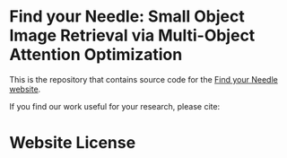 # Find your Needle: Small Object Image Retrieval via Multi-Object Attention Optimization

This is the repository that contains source code for the [Find your Needle website](https://pihash2k.github.io/findyourneedle.github.io/).

If you find our work useful for your research, please cite:



# Website License
<title>Find your Needle: Small Object Image Retrieval via Multi-Object Attention Optimization</title>
<meta property="og:title" content="Find your Needle: Small Object Image Retrieval via Multi-Object Attention Optimization" />
<meta name="twitter:title" content="Find your Needle: Small Object Image Retrieval via Multi-Object Attention Optimization" />

